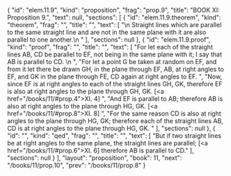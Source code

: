 {
  "id": "elem.11.9",
  "kind": "proposition",
  "frag": "prop.9",
  "title": "BOOK XI: Proposition 9.",
  "text": null,
  "sections": [
    {
      "id": "elem.11.9.theorem",
      "kind": "theorem",
      "frag": "",
      "title": "",
      "text": [
        "\n       Straight lines which are parallel to the same straight line and are not in the same plane with it are also parallel to one another.\n      "
      ],
      "sections": null
    },
    {
      "id": "elem.11.9.proof",
      "kind": "proof",
      "frag": "",
      "title": "",
      "text": [
        "For let each of the straight lines AB, CD be parallel to EF, not being in the same plane with it; I say that AB is parallel to CD. \n      ",
        "For let a point G be taken at random on EF, and from it let there be drawn GH, in the plane through EF, AB, at right angles to EF, and GK in the plane through FE, CD again at right angles to EF. ",
        "Now, since EF is at right angles to each of the straight lines GH, GK, therefore EF is also at right angles to the plane through GH, GK. [<a href=\"/books/11/#prop.4\">XI. 4</a>] ",
        "And EF is parallel to AB; therefore AB is also at right angles to the plane through HG, GK. [<a href=\"/books/11/#prop.8\">XI. 8</a>] ",
        "For the same reason CD is also at right angles to the plane through HG, GK; therefore each of the straight lines AB, CD is at right angles to the plane through HG, GK. "
      ],
      "sections": null
    },
    {
      "id": "",
      "kind": "qed",
      "frag": "",
      "title": "",
      "text": [
        "But if two straight lines be at right angles to the same plane, the straight lines are parallel; [<a href=\"/books/11/#prop.6\">XI. 6</a>] therefore AB is parallel to CD."
      ],
      "sections": null
    }
  ],
  "layout": "proposition",
  "book": 11,
  "next": "/books/11/prop.10",
  "prev": "/books/11/prop.8"
}
